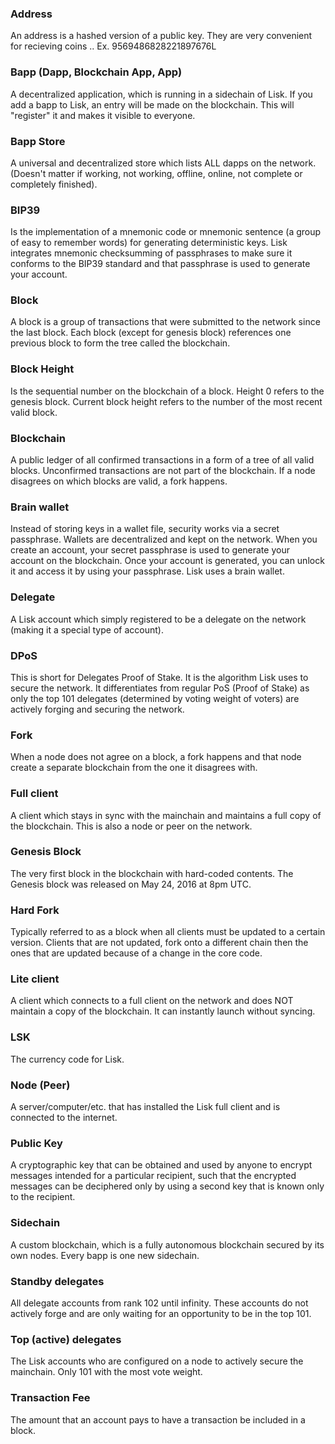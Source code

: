 ### Address
An address is a hashed version of a public key. They are very convenient for recieving coins  .. Ex. 9569486828221897676L

### Bapp (Dapp, Blockchain App, App)
A decentralized application, which is running in a sidechain of Lisk. If you add a bapp to Lisk, an entry will be made on the blockchain. This will "register" it and makes it visible to everyone.

### Bapp Store
A universal and decentralized store which lists ALL dapps on the network. (Doesn't matter if working, not working, offline, online, not complete or completely finished).

### BIP39
Is the implementation of a mnemonic code or mnemonic sentence (a group of easy to remember words) for generating deterministic keys.  Lisk integrates mnemonic checksumming of passphrases to make sure it conforms to the BIP39 standard and that passphrase is used to generate your account.

### Block
A block is a group of transactions that were submitted to the network since the last block.  Each block (except for genesis block) references one previous block to form the tree called the blockchain.

### Block Height
Is the sequential number on the blockchain of a block. Height 0 refers to the genesis block.  Current block height refers to the number of the most recent valid block.

### Blockchain
A public ledger of all confirmed transactions in a form of a tree of all valid blocks. Unconfirmed transactions are not part of the blockchain. If a node disagrees on which blocks are valid, a fork happens.

### Brain wallet
Instead of storing keys in a wallet file, security works via a secret passphrase.  Wallets are decentralized and kept on the network.  When you create an account, your secret passphrase is used to generate your account on the blockchain.  Once your account is generated, you can unlock it and access it by using your passphrase.  Lisk uses a brain wallet.

### Delegate
A Lisk account which simply registered to be a delegate on the network (making it a special type of account).

### DPoS
This is short for Delegates Proof of Stake.  It is the algorithm Lisk uses to secure the network.  It differentiates  from regular PoS (Proof of Stake) as only the top 101 delegates (determined by voting weight of voters) are actively forging and securing the network.

### Fork
When a node does not agree on a block, a fork happens and that node create a separate blockchain from the one it disagrees with.

### Full client
A client which stays in sync with the mainchain and maintains a full copy of the blockchain.  This is also a node or peer on the network.

### Genesis Block
The very first block in the blockchain with hard-coded contents. The Genesis block was released on May 24, 2016 at 8pm UTC.

### Hard Fork
Typically referred to as a block when all clients must be updated to a certain version.  Clients that are not updated, fork onto a different chain then the ones that are updated because of a change in the core code.

### Lite client
A client which connects to a full client on the network and does NOT maintain a copy of the blockchain. It can instantly launch without syncing.

### LSK
The currency code for Lisk.

### Node (Peer)
A server/computer/etc. that has installed the Lisk full client and is connected to the internet.

### Public Key
A cryptographic key that can be obtained and used by anyone to encrypt messages intended for a particular recipient, such that the encrypted messages can be deciphered only by using a second key that is known only to the recipient.

### Sidechain
A custom blockchain, which is a fully autonomous blockchain secured by its own nodes. Every bapp is one new sidechain.

### Standby delegates
All delegate accounts from rank 102 until infinity. These accounts do not actively forge and are only waiting for an opportunity to be in the top 101.

### Top (active) delegates
The Lisk accounts who are configured on a node to actively secure the mainchain. Only 101 with the most vote weight.

### Transaction Fee
The amount that an account pays to have a transaction be included in a block. 

